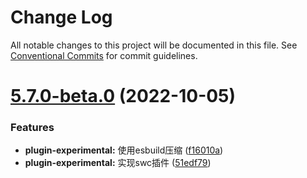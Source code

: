 # Change Log

All notable changes to this project will be documented in this file.
See [Conventional Commits](https://conventionalcommits.org) for commit guidelines.

# [5.7.0-beta.0](https://github.com/ecomfe/reskript/compare/v5.6.1...v5.7.0-beta.0) (2022-10-05)


### Features

* **plugin-experimental:** 使用esbuild压缩 ([f16010a](https://github.com/ecomfe/reskript/commit/f16010aa0f97bc442761186e76f1eb186057aaa3))
* **plugin-experimental:** 实现swc插件 ([51edf79](https://github.com/ecomfe/reskript/commit/51edf79120b76a0675dc590f5a4e0e02bf435b81))
